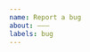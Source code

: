 ```yaml
---
name: Report a bug
about: ———
labels: bug
---
```


<!--
Thanks for reporting a bug! ⛰

Make sure the bug is caused by Refined GitHub. Try disabling the extension first.

Show us the bug and help us replicate it, include:

1. A REAL URL where the bug appears. If it happens on a private repo, find an equivalent public URL.
2. A screenshot/video/gif of the issue, if it’s visual.
3. Any related errors in the browser’s console, if any.
-->
